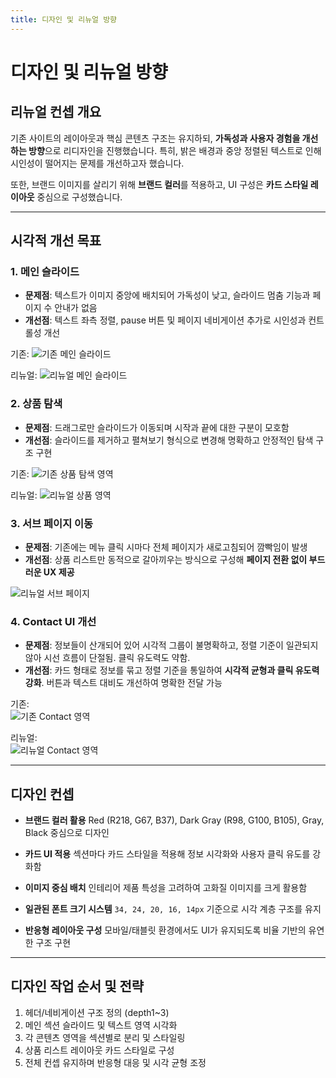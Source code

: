 ```yaml
---
title: 디자인 및 리뉴얼 방향
---
```


# 디자인 및 리뉴얼 방향

## 리뉴얼 컨셉 개요

기존 사이트의 레이아웃과 핵심 콘텐츠 구조는 유지하되, **가독성과 사용자 경험을 개선하는 방향**으로 리디자인을 진행했습니다. 특히, 밝은 배경과 중앙 정렬된 텍스트로 인해 시인성이 떨어지는 문제를 개선하고자 했습니다.

또한, 브랜드 이미지를 살리기 위해 **브랜드 컬러**를 적용하고, UI 구성은 **카드 스타일 레이아웃** 중심으로 구성했습니다.

---

## 시각적 개선 목표

### 1. 메인 슬라이드
* **문제점**: 텍스트가 이미지 중앙에 배치되어 가독성이 낮고, 슬라이드 멈춤 기능과 페이지 수 안내가 없음
* **개선점**: 텍스트 좌측 정렬, pause 버튼 및 페이지 네비게이션 추가로 시인성과 컨트롤성 개선

기존:
![기존 메인 슬라이드](/img/younglim-renewal/younglim-origin1.JPG)

리뉴얼:
![리뉴얼 메인 슬라이드](/img/younglim-renewal/younglim-renewal1.JPG)

### 2. 상품 탐색
* **문제점**: 드래그로만 슬라이드가 이동되며 시작과 끝에 대한 구분이 모호함
* **개선점**: 슬라이드를 제거하고 펼쳐보기 형식으로 변경해 명확하고 안정적인 탐색 구조 구현

기존:
![기존 상품 탐색 영역](/img/younglim-renewal/younglim-origin2.JPG)

리뉴얼:
![리뉴얼 상품 영역](/img/younglim-renewal/younglim-renewal2.JPG)

### 3. 서브 페이지 이동
* **문제점**: 기존에는 메뉴 클릭 시마다 전체 페이지가 새로고침되어 깜빡임이 발생
* **개선점**: 상품 리스트만 동적으로 갈아끼우는 방식으로 구성해 **페이지 전환 없이 부드러운 UX 제공**

![리뉴얼 서브 페이지](/img/younglim-renewal/younglim-renewal5.JPG)

### 4. Contact UI 개선
- **문제점**: 정보들이 산개되어 있어 시각적 그룹이 불명확하고, 정렬 기준이 일관되지 않아 시선 흐름이 단절됨. 클릭 유도력도 약함.
- **개선점**: 카드 형태로 정보를 묶고 정렬 기준을 통일하여 **시각적 균형과 클릭 유도력 강화**. 버튼과 텍스트 대비도 개선하여 명확한 전달 가능

기존:  
![기존 Contact 영역](/img/younglim-renewal/younglim-origin4.JPG)

리뉴얼:  
![리뉴얼 Contact 영역](/img/younglim-renewal/younglim-renewal4.JPG)

---

## 디자인 컨셉

* **브랜드 컬러 활용**
  Red (R218, G67, B37), Dark Gray (R98, G100, B105), Gray, Black 중심으로 디자인

* **카드 UI 적용**
  섹션마다 카드 스타일을 적용해 정보 시각화와 사용자 클릭 유도를 강화함

* **이미지 중심 배치**
  인테리어 제품 특성을 고려하여 고화질 이미지를 크게 활용함

* **일관된 폰트 크기 시스템**
  `34, 24, 20, 16, 14px` 기준으로 시각 계층 구조를 유지

* **반응형 레이아웃 구성**
  모바일/태블릿 환경에서도 UI가 유지되도록 비율 기반의 유연한 구조 구현

---

## 디자인 작업 순서 및 전략

1. 헤더/네비게이션 구조 정의 (depth1\~3)
2. 메인 섹션 슬라이드 및 텍스트 영역 시각화
3. 각 콘텐츠 영역을 섹션별로 분리 및 스타일링
4. 상품 리스트 레이아웃 카드 스타일로 구성
5. 전체 컨셉 유지하며 반응형 대응 및 시각 균형 조정